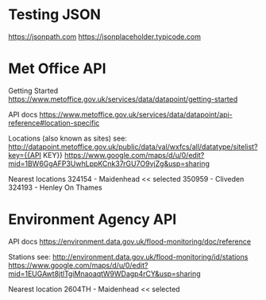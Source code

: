 # Testing JSON
https://jsonpath.com
https://jsonplaceholder.typicode.com


# Met Office API

 Getting Started
 https://www.metoffice.gov.uk/services/data/datapoint/getting-started

 API docs
 https://www.metoffice.gov.uk/services/data/datapoint/api-reference#location-specific

 Locations (also known as sites) see:
 http://datapoint.metoffice.gov.uk/public/data/val/wxfcs/all/datatype/sitelist?key={{API KEY}}
 https://www.google.com/maps/d/u/0/edit?mid=1BW6GgAFP3UwhLppKCnk37rGU7O9vjZg&usp=sharing

 Nearest locations
 324154 - Maidenhead << selected
 350959 - Cliveden
 324193 - Henley On Thames


# Environment Agency API

 API docs
 https://environment.data.gov.uk/flood-monitoring/doc/reference

 Stations see:
 http://environment.data.gov.uk/flood-monitoring/id/stations
 https://www.google.com/maps/d/u/0/edit?mid=1EUGAwt8jtlTgiMnaoaqtW9WDagp4rCY&usp=sharing

 Nearest location
 2604TH - Maidenhead << selected
